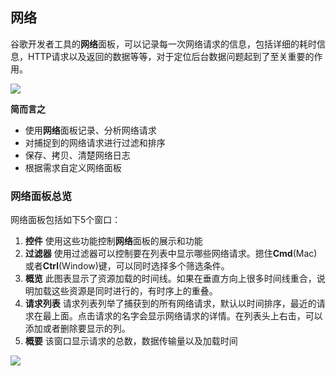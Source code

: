 ## 网络

谷歌开发者工具的**网络**面板，可以记录每一次网络请求的信息，包括详细的耗时信息，HTTP请求以及返回的数据等等，对于定位后台数据问题起到了至关重要的作用。

![](https://developers.google.cn/web/tools/chrome-devtools/network-performance/imgs/network-panel.png)

**简而言之**

* 使用**网络**面板记录、分析网络请求
* 对捕捉到的网络请求进行过滤和排序
* 保存、拷贝、清楚网络日志
* 根据需求自定义网络面板

### 网络面板总览

网络面板包括如下5个窗口：

1. **控件** 使用这些功能控制**网络**面板的展示和功能
2. **过滤器** 使用过滤器可以控制要在列表中显示哪些网络请求。摁住**Cmd**(Mac)或者**Ctrl**(Window)键，可以同时选择多个筛选条件。
3. **概览** 此图表显示了资源加载的时间线。如果在垂直方向上很多时间线重合，说明加载这些资源是同时进行的，有时序上的重叠。
4. **请求列表** 请求列表列举了捕获到的所有网络请求，默认以时间排序，最近的请求在最上面。点击请求的名字会显示网络请求的详情。在列表头上右击，可以添加或者删除要显示的列。
5. **概要** 该窗口显示请求的总数，数据传输量以及加载时间

![](https://developers.google.cn/web/tools/chrome-devtools/network-performance/imgs/panes.png)


